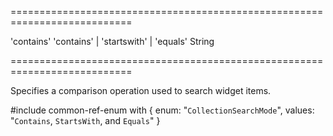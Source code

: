 ===========================================================================
<!--default-->'contains'<!--/default-->
<!--acceptValues-->'contains' | 'startswith' | 'equals'<!--/acceptValues-->
<!--type-->String<!--/type-->
===========================================================================

<!--shortDescription-->
Specifies a comparison operation used to search widget items.
<!--/shortDescription-->

<!--fullDescription-->
#include common-ref-enum with {
    enum: "`CollectionSearchMode`",
    values: "`Contains`, `StartsWith`, and `Equals`"
}
<!--/fullDescription-->